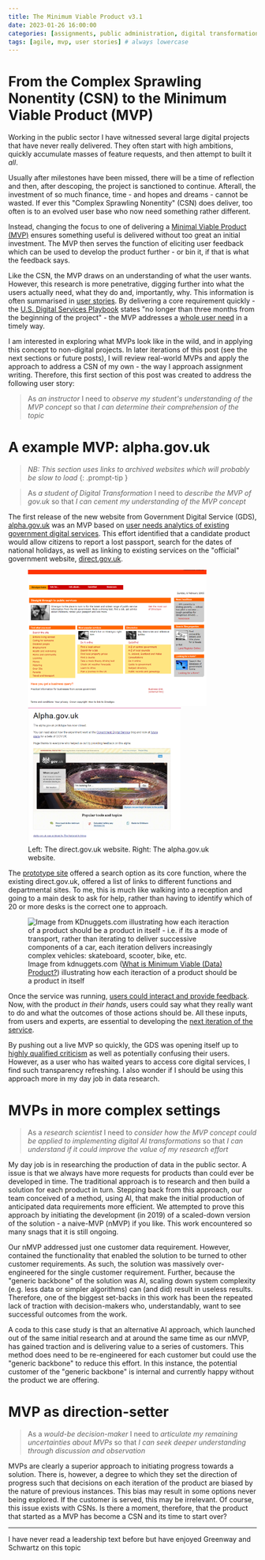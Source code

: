 ```yaml
---
title: The Minimum Viable Product v3.1
date: 2023-01-26 16:00:00 
categories: [assignments, public administration, digital transformation]
tags: [agile, mvp, user stories] # always lowercase
---
```

# From the Complex Sprawling Nonentity (CSN) to the Minimum Viable Product (MVP)
 
Working in the public sector I have witnessed several large digital projects that have never really delivered. They often start with high ambitions, quickly accumulate masses of feature requests, and then attempt to built it _all_.

Usually after milestones have been missed, there will be a time of reflection and then, after descoping, the project is sanctioned to continue. Afterall, the investment of so much finance, time - and hopes and dreams - cannot be wasted. If ever this "Complex Sprawling Nonentity" (CSN) does deliver, too often is to an evolved user base who now need something rather different.

Instead, changing the focus to one of delivering a [Minimal Viable Product (MVP)](https://en.wikipedia.org/wiki/Minimum_viable_product) ensures something useful is delivered without too great an initial investment. The MVP then serves the function of eliciting user feedback which can be used to develop the product further - or bin it, if that is what the feedback says.

Like the CSN, the MVP draws on an understanding of what the user wants. However, this research is more penetrative, digging further into what the users actually need, what they do and, importantly, why. This information is often summarised in [user stories](https://www.gov.uk/service-manual/agile-delivery/writing-user-stories). By delivering a core requirement quickly - the [U.S. Digital Services Playbook](https://playbook.cio.gov/) states "no longer than three months from the beginning of the project" - the MVP addresses a [whole user need](https://apolitical.co/solution-articles/en/transforming-governments-website) in a timely way.

I am interested in exploring what MVPs look like in the wild, and in applying this concept to non-digital projects. In later iterations of this post (see the next sections or future posts), I will review real-world MVPs and apply the approach to address a CSN of my own - the way I approach assignment writing. Therefore, this first section of this post was created to address the following user story:

> As _an instructor_ I need to _observe my student's understanding of the MVP concept_ so that _I can determine their comprehension of the topic_

# A example MVP: alpha.gov.uk

> _NB: This section uses links to archived websites which will probably be slow to load_
{: .prompt-tip }

> As _a student of Digital Transformation_ I need to _describe the MVP of gov.uk_ so that _I can cement my understanding of the MVP concept_ 

The first release of the new website from Government Digital Service (GDS), [alpha.gov.uk](https://webarchive.nationalarchives.gov.uk/ukgwa/20111004104546/http://alpha.gov.uk/) was an MVP based on [user needs analytics of existing government digital services](https://web.archive.org/web/20120403153730/http://digital.cabinetoffice.gov.uk/2011/05/23/what-was-the-evidence-users-information-needs-and-analytics/). This effort identified that a candidate product would allow citizens to report a lost passport, search for the dates of national holidays, as well as linking to existing services on the "official" government website, [direct.gov.uk](https://web.archive.org/web/20050206042150/http://www.direct.gov.uk/Homepage/fs/en). 
<div style="text-align: left;"><figure>
<img src="/assets/img/direct.gov.uk_wayback_2004_04_30.png" alt="The direct.gov.uk website, accessed on web.archive.org" width="362" /> <img src="/assets/img/alpha.gov.uk_wayback_2011-05-11.png" alt="The alpha.gov.uk website, accessed on web.archive.org" width="310"/>
<figcaption>Left: The direct.gov.uk website. Right: The alpha.gov.uk website.</figcaption>
</figure></div>

The [prototype site](https://gds.blog.gov.uk/about-alpha/) offered a search option as its core function, where the existing direct.gov.uk, offered a list of links to different functions and departmental sites. To me, this is much like walking into a reception and going to a main desk to ask for help, rather than having to identify which of 20 or more desks is the correct one to approach.

<div style="text-align: left;"><figure>
<img src="https://cdn-images-1.medium.com/max/800/1*hJYxnfs6npD09IuX4606OQ.png" alt="Image from KDnuggets.com illustrating how each iteraction of a product should be a product in itself - i.e. if its a mode of transport, rather than iterating to deliver successive components of a car, each iteration delivers increasingly complex vehicles: skateboard, scooter, bike, etc." width="362" /><figcaption>Image from kdnuggets.com (<a href="https://www.kdnuggets.com/2018/07/minimum-viable-data-product.html">What is Minimum Viable (Data) Product?</a>) illustrating how each iteraction of a product should be a product in itself</figcaption></figure></div>

Once the service was running, [users could interact and provide feedback](https://gds.blog.gov.uk/2011/07/29/alpha-gov-uk-wrap-up/). Now, with the product _in their hands_, users could say what they really want to do and what the outcomes of those actions should be. All these inputs, from users and experts, are essential to developing the [next iteration of the service](https://web.archive.org/web/20111205164903/http://digital.cabinetoffice.gov.uk/2011/08/11/gov-uk-from-alpha-to-beta/).

By pushing out a live MVP so quickly, the GDS was opening itself up to [highly qualified criticism](https://web.archive.org/web/20120403153730/http://www.disambiguity.com/alphagov/) as well as potentially confusing their users. However, as a user who has waited years to access core digital services, I find such transparency refreshing. I also wonder if I should be using this approach more in my day job in data research. 

# MVPs in more complex settings

> As a _research scientist_ I need to _consider how the MVP concept could be applied to implementing digital AI transformations_ so that _I can understand if it could improve the value of my research effort_  

My day job is in researching the production of data in the public sector. A issue is that we always have more requests for products than could ever be developed in time. The traditional approach is to research and then build a solution for each product in turn. Stepping back from this approach, our team conceived of a method, using AI, that make the initial production of anticipated data requirements more efficient. We attempted to prove this approach by initiating the development (in 2019) of a scaled-down version of the solution - a naive-MVP (nMVP) if you like. This work encountered so many snags that it is still ongoing.

Our nMVP addressed just one customer data requirement. However, contained the functionality that enabled the solution to be turned to other customer requirements. As such, the solution was massively over-engineered for the single customer requirement. Further, because the "generic backbone" of the solution was AI, scaling down system complexity (e.g. less data or simpler algorithms) can (and did) result in useless results. Therefore, one of the biggest set-backs in this work has been the repeated lack of traction with decision-makers who, understandably, want to see successful outcomes from the work.

A coda to this case study is that an alternative AI approach, which launched out of the same initial research and at around the same time as our nMVP, has gained traction and is delivering value to a series of customers. This method does need to be re-engineered for each customer but could use the "generic backbone" to reduce this effort. In this instance, the potential customer of the "generic backbone" is internal and currently happy without the product we are offering. 

# MVP as direction-setter

> As a _would-be decision-maker_ I need to _articulate my remaining uncertainties about MVPs_ so that _I can seek deeper understanding through discussion and observation_ 

MVPs are clearly a superior approach to initiating progress towards a solution. There is, however, a degree to which they set the direction of progress such that decisions on each iteration of the product are biased by the nature of previous instances. This bias may result in some options never being explored. If the customer is served, this may be irrelevant. Of course, this issue exists with CSNs. Is there a moment, therefore, that the product that started as a MVP has become a CSN and its time to start over?

____
I have never read a leadership text before but have enjoyed Greenway and Schwartz on this topic